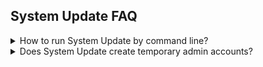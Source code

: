 ## System Update FAQ

<details>
<summary>How to run System Update by command line?</summary>

System Update can be controlled via command line by leveraging the group policy control for the Administrator Command Line. A typical scenario would have System Update executed by a task in the Windows Task Scheduler set to run on a recurring basis to ensure the device stays current. That scheduled task would execute:

```
C:\Program Files (x86)\Lenovo\System Update\tvsu.exe /CM
```

The rest of the command line parameters would be specified as a Policy in the registry using either Group Policy or by manipulating the registry directly at:

```
HKLM\Software\Policies\Lenovo\System Update\UserSettings\General
Value: [REG_SZ] AdminCommandLine
```

?>When using a custom scheduled task, a new task should be created, and the default task created when System Update is installed should be disabled. 

Additionally, the “SchedulerAbility” setting must be set to “NO” in the registry at:
```
"HKLM:\SOFTWARE\WOW6432Node\Lenovo\System Update\Preferences\UserSettings\Scheduler" 
```
This will prevent System Update from re-enabling the default tasks.
</details>

<details><summary>Does System Update create temporary admin accounts?</summary>
Yes.  When System Update is used by a standard user, a temporary admin account is created to enable the installation of updates.  This account has a long, complex, random password that is not recorded anywhere.  

After the updates have been installed, the account will be deleted automatically. In the case where a Reboot Type 1 (Forces Reboot) update is applied, the system will reboot before the account can be removed.  System Update will remove the account the next time it runs.
</details>

